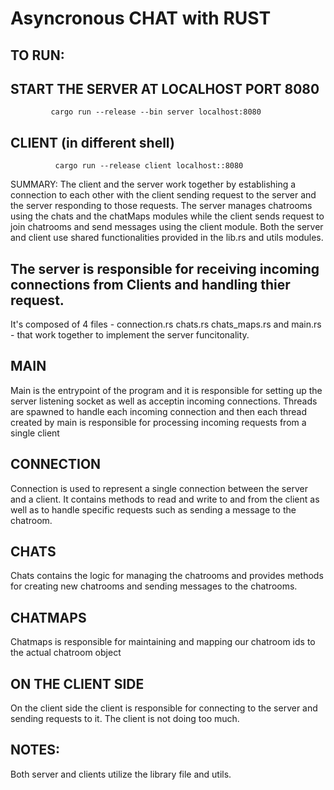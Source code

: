 Asyncronous CHAT with RUST
======================

TO RUN:
---------------------

## START THE SERVER AT LOCALHOST PORT 8080
```
         cargo run --release --bin server localhost:8080
```

## CLIENT (in different shell)
```
          cargo run --release client localhost::8080
```

SUMMARY: The client and the server work together by establishing a connection to each other with the client sending request to the server and the server responding to those requests.
The server manages chatrooms using the chats and the chatMaps modules while the client sends request to join chatrooms and send messages using the client module.
Both the server and client use shared functionalities provided in the lib.rs and utils modules.


## The server is responsible for receiving incoming connections from Clients and handling thier request.


It's composed of 4 files - connection.rs chats.rs chats_maps.rs and main.rs - that work together to implement the server funcitonality.

## MAIN

Main is the entrypoint of the program and it is responsible for setting up the server listening socket as well as acceptin incoming connections. Threads are spawned to handle each incoming connection and then each thread created by main is responsible for processing incoming requests from a single client

## CONNECTION

Connection is used to represent a single connection between the server and a client. It contains methods to read and write to and from the client as well as to handle specific requests such as sending a message to the chatroom.

## CHATS

Chats contains the logic for managing the chatrooms and provides methods for creating new chatrooms and sending messages to the chatrooms.

## CHATMAPS

Chatmaps is responsible for maintaining and mapping our chatroom ids to the actual chatroom object 

## ON THE CLIENT SIDE

On the client side the client is responsible for connecting to the server and sending requests to it.
The client is not doing too much. 

NOTES:
--------
Both server and clients utilize the library file and utils.   


